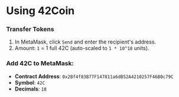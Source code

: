 # Using 42Coin  
### Transfer Tokens  
1. In MetaMask, click `Send` and enter the recipient's address.  
2. Amount: `1` = 1 full 42C (auto-scaled to `1 * 10^18` units).  

### Add 42C to MetaMask:  
- **Contract Address**: `0x2Bf4f83B77F147811a6dB52A4210257F46B0c79C`  
- **Symbol**: `42C`  
- **Decimals**: `18` 